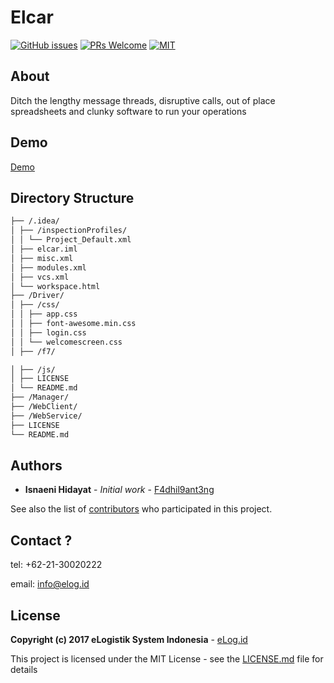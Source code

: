 # Elcar

[![GitHub issues](https://img.shields.io/github/issues/eLogID/elcar.svg?style=flat-square)](https://github.com/eLogID/elcar/issues)
[![PRs Welcome](https://img.shields.io/badge/PRs-welcome-brightgreen.svg?style=flat-square)](https://github.com/eLogID/elcar/pulls)
[![MIT](https://img.shields.io/dub/l/vibe-d.svg?style=flat-square)](http://opensource.org/licenses/MIT)

## About
Ditch the lengthy message threads, disruptive calls, out of place spreadsheets and clunky software to run your operations

## Demo
[Demo](https://server2.elog.id/elcar/)

## Directory Structure

```bash
├── /.idea/
│ ├── /inspectionProfiles/
│ │ └── Project_Default.xml
│ ├── elcar.iml
│ ├── misc.xml
│ ├── modules.xml
│ ├── vcs.xml
│ └── workspace.html
├── /Driver/
│ ├── /css/
│ │ ├── app.css
│ │ ├── font-awesome.min.css
│ │ ├── login.css
│ │ └── welcomescreen.css
│ ├── /f7/

│ ├── /js/
│ ├── LICENSE
│ └── README.md
├── /Manager/
├── /WebClient/
├── /WebService/
├── LICENSE
└── README.md
```

## Authors

* **Isnaeni Hidayat** - *Initial work* - [F4dhil9ant3ng](https://github.com/F4dhil9ant3ng)

See also the list of [contributors](https://github.com/your/project/contributors) who participated in this project.

## Contact ?
tel: +62-21-30020222

email: info@elog.id

## License

**Copyright (c) 2017 eLogistik System Indonesia** - [eLog.id](http://www.elog.id)

This project is licensed under the MIT License - see the [LICENSE.md](LICENSE) file for details
